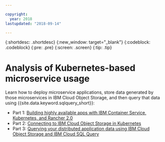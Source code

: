 ```yaml
---

copyright:
  year: 2018
lastupdated: "2018-09-14"

---
```


{:shortdesc: .shortdesc}
{:new_window: target="_blank"}
{:codeblock: .codeblock}
{:pre: .pre}
{:screen: .screen}
{:tip: .tip}


# Analysis of Kubernetes-based microservice usage

Learn how to deploy microservice applications, store data generated by those microservices in IBM Cloud Object Storage, 
and then query that data using {{site.data.keyword.sqlquery_short}}:
 - Part 1: [Building highly available apps with IBM Container Service, Kubernetes, and Rancher 2.0](https://www.ibm.com/blogs/bluemix/2018/07/building-apps-ibm-container-service-kubernetes-rancher-2-0/)
 - Part 2: [Connecting to IBM Cloud Object Storage in Kubernetes](https://www.ibm.com/blogs/bluemix/2018/08/connecting-ibm-cloud-object-store-kubernetes/)
 - Part 3: [Querying your distributed application data using IBM Cloud Object Storage and IBM Cloud SQL Query](https://www.ibm.com/blogs/bluemix/2018/08/querying-distributed-application-data-using-ibm-cloud-object-storage-ibm-sql-query/)  
 
